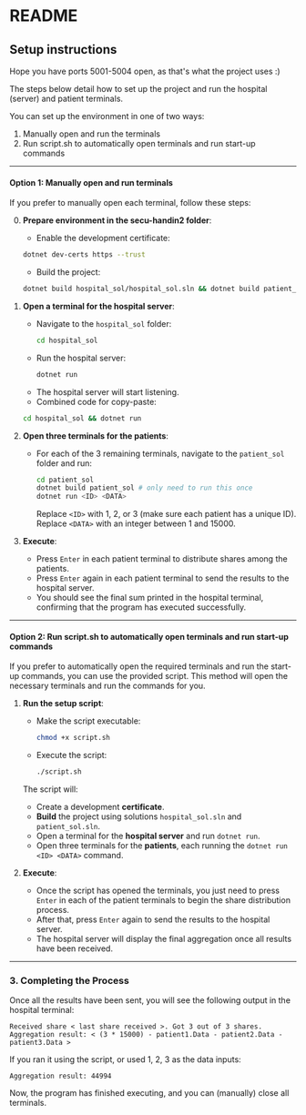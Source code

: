 # README

## Setup instructions

Hope you have ports 5001-5004 open, as that's what the project uses :)

The steps below detail how to set up the project and run the hospital (server) and patient terminals.

You can set up the environment in one of two ways:

1. Manually open and run the terminals
2. Run script.sh to automatically open terminals and run start-up commands

---

#### Option 1: **Manually open and run terminals**

If you prefer to manually open each terminal, follow these steps:

0. **Prepare environment in the secu-handin2 folder**:
   - Enable the development certificate:
   ```bash
   dotnet dev-certs https --trust
   ```
   - Build the project:
   ```bash
   dotnet build hospital_sol/hospital_sol.sln && dotnet build patient_sol/patient_sol.sln
   ```

1. **Open a terminal for the hospital server**:
   - Navigate to the `hospital_sol` folder:
     ```bash
     cd hospital_sol
     ```
   - Run the hospital server:
     ```bash
     dotnet run
     ```
   - The hospital server will start listening.
   - Combined code for copy-paste:
   ```bash
   cd hospital_sol && dotnet run
   ```

2. **Open three terminals for the patients**:
   - For each of the 3 remaining terminals, navigate to the `patient_sol` folder and run:
     ```bash
     cd patient_sol
     dotnet build patient_sol # only need to run this once
     dotnet run <ID> <DATA>
     ```
     Replace `<ID>` with 1, 2, or 3 (make sure each patient has a unique ID).
     Replace `<DATA>` with an integer between 1 and 15000.

3. **Execute**:
   - Press `Enter` in each patient terminal to distribute shares among the patients.
   - Press `Enter` again in each patient terminal to send the results to the hospital server.
   - You should see the final sum printed in the hospital terminal, confirming that the program has executed successfully.

---

#### Option 2: Run script.sh to automatically open terminals and run start-up commands

If you prefer to automatically open the required terminals and run the start-up commands, you can use the provided script. This method will open the necessary terminals and run the commands for you.

1. **Run the setup script**:
   - Make the script executable:
     ```bash
     chmod +x script.sh
     ```
   - Execute the script:
     ```bash
     ./script.sh
     ```
   
   The script will:
   - Create a development **certificate**.
   - **Build** the project using solutions `hospital_sol.sln` and `patient_sol.sln`.
   - Open a terminal for the **hospital server** and run `dotnet run`.
   - Open three terminals for the **patients**, each running the `dotnet run <ID> <DATA>` command.

2. **Execute**:
   - Once the script has opened the terminals, you just need to press `Enter` in each of the patient terminals to begin the share distribution process.
   - After that, press `Enter` again to send the results to the hospital server.
   - The hospital server will display the final aggregation once all results have been received.

---

### 3. Completing the Process

Once all the results have been sent, you will see the following output in the hospital terminal:

```
Received share < last share received >. Got 3 out of 3 shares.
Aggregation result: < (3 * 15000) - patient1.Data - patient2.Data - patient3.Data >
```

If you ran it using the script, or used 1, 2, 3 as the data inputs:
```
Aggregation result: 44994
```

Now, the program has finished executing, and you can (manually) close all terminals.
